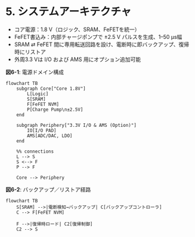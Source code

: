 # 5. システムアーキテクチャ
- コア電源：1.8 V（ロジック、SRAM、FeFETを統一）  
- FeFET書込み：内部チャージポンプで ±2.5 V パルスを生成、1–50 µs幅  
- SRAM ⇄ FeFET 間に専用転送回路を設け、電断時に即バックアップ、復帰時にリストア  
- 外周3.3 Vは I/O および AMS 用にオプション追加可能  

**図6-1**: 電源ドメイン構成  

```mermaid
flowchart TB
    subgraph Core["Core 1.8V"]
        L[Logic]
        S[SRAM]
        F[FeFET NVM]
        P[Charge Pump\n±2.5V]
    end

    subgraph Periphery["3.3V I/O & AMS (Option)"]
        IO[I/O PAD]
        AMS[ADC/DAC, LDO]
    end

    %% connections
    L --> S
    S <--> F
    P --> F

    Core --> Periphery
```

**図6-2**: バックアップ／リストア経路

```mermaid
flowchart TB
    S[SRAM] -->|電断検知→バックアップ| C[バックアップコントローラ]
    C --> F[FeFET NVM]

    F -->|復帰時ロード| C2[復帰制御]
    C2 --> S
```

